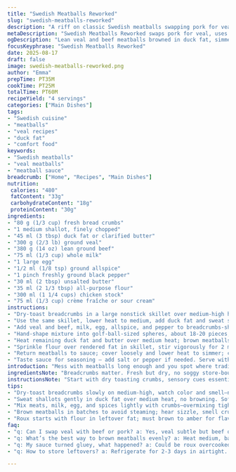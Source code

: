 ```yaml
---
title: "Swedish Meatballs Reworked"
slug: "swedish-meatballs-reworked"
description: "A riff on classic Swedish meatballs swapping pork for veal and olive oil for duck fat. Pan-toast breadcrumbs dry till golden, onions sweat in some fat, then mix with soaked crumbs, veal, beef, egg, and spices. Fry meatballs till richly browned before making a roux-based sauce with chicken stock and crème fraîche. Simmer everything gently till cooked through. Serve with mashed potatoes and a berry compote for balance. Practical hints on handling mixture texture, browning secrets, and sauce consistency included."
metaDescription: "Swedish Meatballs Reworked swaps pork for veal, uses duck fat and toasted crumbs for deep flavor, finished in a rich roux sauce with crème fraîche. Comfort meets craft."
ogDescription: "Lean veal and beef meatballs browned in duck fat, simmered in a roux sauce with crème fraîche. Toasted crumbs add crust, shallots sweeten, spice blends in subtle layers."
focusKeyphrase: "Swedish Meatballs Reworked"
date: 2025-08-17
draft: false
image: swedish-meatballs-reworked.png
author: "Emma"
prepTime: PT35M
cookTime: PT25M
totalTime: PT60M
recipeYield: "4 servings"
categories: ["Main Dishes"]
tags:
- "Swedish cuisine"
- "meatballs"
- "veal recipes"
- "duck fat"
- "comfort food"
keywords:
- "Swedish meatballs"
- "veal meatballs"
- "meatball sauce"
breadcrumb: ["Home", "Recipes", "Main Dishes"]
nutrition: 
 calories: "480"
 fatContent: "33g"
 carbohydrateContent: "18g"
 proteinContent: "30g"
ingredients:
- "80 g (1/3 cup) fresh bread crumbs"
- "1 medium shallot, finely chopped"
- "45 ml (3 tbsp) duck fat or clarified butter"
- "300 g (2/3 lb) ground veal"
- "380 g (14 oz) lean ground beef"
- "75 ml (1/3 cup) whole milk"
- "1 large egg"
- "1/2 ml (1/8 tsp) ground allspice"
- "1 pinch freshly ground black pepper"
- "30 ml (2 tbsp) unsalted butter"
- "35 ml (2 1/3 tbsp) all-purpose flour"
- "300 ml (1 1/4 cups) chicken stock"
- "75 ml (1/3 cup) crème fraîche or sour cream"
instructions:
- "Dry-toast breadcrumbs in a large nonstick skillet over medium-high heat until golden, stirring constantly; smells nutty and toasty; remove and place in large bowl."
- "Use the same skillet, lower heat to medium, add duck fat and sweat shallots gently; translucent and soft without browning, season with salt and pepper; transfer to bowl with breadcrumbs; allow to cool slightly — hot onions will scramble the egg later."
- "Add veal and beef, milk, egg, allspice, and pepper to breadcrumbs-shallot mix; combine thoroughly but don’t overwork; mixture should be sticky but not sloppy — too wet means more crumbs or a touch more flour."
- "Hand-shape mixture into golf-ball-sized spheres, about 18-20 pieces; place on plate ready for frying."
- "Heat remaining duck fat and butter over medium heat; brown meatballs in batches so they don’t steam — each side about 3-4 minutes till rich mahogany crust forms; don’t rush or crowd pan; transfer browned meatballs to a warm plate."
- "Sprinkle flour over rendered fat in skillet, stir vigorously for 2 minutes; golden, slightly nutty aroma signals proper browning; slowly whisk in chicken stock and crème fraîche, scraping pan bottom for flavorful bits; bring sauce to gentle boil, stir constantly."
- "Return meatballs to sauce; cover loosely and lower heat to simmer; cook about 8-10 minutes until meatballs firm, internal temp near 70°C (160°F); sauce thickens slightly; if too thick, add broth in small bursts."
- "Taste sauce for seasoning — add salt or pepper if needed. Serve with creamy mashed potatoes; classic touch: lingonberry or cranberry jam on the side to cut richness."
introduction: "Mess with meatballs long enough and you spot where traditions slip versus what truly works. Pork in Swedish balls, sure, but veal lends a tender, almost velvet texture I found more complex but delicate. Duck fat over olive oil brings rounder depth; its smell draws you in before you even start. Toasted crumbs add crust but do it too fast, they’ll burn—watch the color, smell that toasty note, then off heat. Onion done right means soft sweetness without sharpness. Saucing is vital; don’t just thicken, coax flavors — using sour cream instead of heavy cream add tang to balance richness. Tried adding warm spices early—muscat, allspice—subtle but key in marrying flavors. Timing? Feel the textures not just the clock. Meatballs should be firm, not rubbery. Sauce velvety, not gluey. Learned this from many batches in winters, when comfort needed tweaking. This version calls for patience, intuition, and a sharp skillet flick. The plop and sizzle, aroma hitting nose, signals progress—trust that, more than timer numbers."
ingredientsNote: "Breadcrumbs matter. Fresh but dry, no soggy store-bought packs. Toasting releases nuttiness and stabilizes moisture so meatballs don’t fall apart. Switched to shallots—not regular onion—for less bite, more buttery aroma. Duck fat stood in for olive oil because it browns better, doesn't smoke as fast, and adds flavor depth not heavy. Veal replaces pork for subtlety and fine texture; if unavailable, extra beef or turkey is passable but less tender. The milk soaks crumbs, softens meatballs—whole milk or cream is preferred; skim or plant-based milks will dry balls. Egg binds but don’t overdo, or meatballs toughen. Flour in roux must brown properly; too pale no flavor, too dark turns bitter. Chicken stock here is low sodium, good for controlling saltiness; beef stock can overpower but usable. Crème fraîche adds tang and richness; sour cream is close. Avoid plain heavy cream unless you want extra fat and no acidity. Spices like allspice or nutmeg add subtle warmth without overwhelming. Black pepper freshly ground is key; pre-ground turns dull. Salt judiciously at mixing and adjusting at end of cooking."
instructionsNote: "Start with dry toasting crumbs, sensory cues essential here—changing colors, nutty aromas. Don’t rush or step away. Next, sweat shallots in the same pan to build flavors without coloring, keeping shape and sweetness; volume matters so pan size is important. Combining meats with soaking crumbs, egg, milk needs gentle hands; overmixing yields chewy texture. Shape balls evenly to cook uniformly; I prefer slightly smaller than golf balls for quicker, consistent inside doneness. Browning in batches prevents steaming; sizzling sounds and spotting crust are good markers. Manage heat: too hot burns crust, too low results in gray meatballs. Roux-making after frying uses left-behind fat—don’t discard; scraping flavor bits crucial. Flour color and smell dictate readiness for stock addition. Stir constantly to avoid lumps. Simmer meatballs gently once added to sauce; loud boil toughens meat, faint bubbling perfect. Sauce thickens with time and cream acid; loosen as needed but avoid watery finish. Taste along stages to adjust seasoning. Side tips: serve with mashed potatoes to soak sauce or noodles if preferred. Lingonberry jam brightens palate and cuts fat. Leftovers reheat gently to avoid drying."
tips:
- "Dry-toast breadcrumbs slowly on medium-high, watch color and smell—nutty aroma signals readiness. No shortcuts here; burnt crumbs ruin texture. Stir constantly; pan hot spots burn edges fast but not center. Use fresh crumbs only. Dried pre-packaged crumbs sog too easily, no crust."
- "Sweat shallots gently in duck fat over medium heat, no browning. Soft translucent texture means sweet flavor, not sharp. If pan too hot, onions crisp or scorch. Volume expands; pan size matters. Cool onions fast after to avoid cooking egg in next step, else scrambled surprises."
- "Mix meats, milk, egg, and spices lightly with crumbs—overmixing tightens protein, makes balls tough. Sticky but firm mix key; too wet adds more crumbs or a little flour, not both. Testing by squeeze feel not exact measurements. Shape golf ball size, smaller cooks more evenly, less raw center risk."
- "Brown meatballs in batches to avoid steaming; hear sizzle, smell crust forming. Each side gets 3-4 minutes; too fast and outside burns, too slow pan cools, meat steams gray. Keep space, don’t crowd. Transfer browned meatballs to warm plate quickly to rest before saucing."
- "Roux starts with flour in leftover fat; must brown to amber for flavor. Smell is your guide—nutty, toasted with no bitterness. Stir constantly 2 minutes to unlock richness. Adding stock slowly avoids lumps. Scrape pan bottom; browned bits are flavor power. Sauce should bubble gently, not boil loud, else toughness."
faq:
- "q: Can I swap veal with beef or pork? a: Yes, veal subtle but beef or pork works. Beef gives firmer texture, pork fattier flavor. Mixing all three ok too, balance depends on what you want. Substitutes change cooking times slightly."
- "q: What’s the best way to brown meatballs evenly? a: Heat medium, batches, leave space. Sizzle sounds tell when ready. No crowding or steam traps form, crust fails. Adjust heat if smoke, reduce flame—too hot burns, too low steams meat. Patience key."
- "q: My sauce turned gluey, what happened? a: Could be roux overcooked or too much flour. Too dark and bitter, too pale no flavor. Sauce needs gentle simmer with cream acidity. Thin with stock if too thick. Stir frequently to avoid lumps."
- "q: How to store leftovers? a: Refrigerate for 2-3 days in airtight. Reheat low and slow, add splash stock or water to avoid drying. Freeze cooked meatballs and sauce separately works well; thaw in fridge overnight. Reheat thoroughly but avoid overcooking sauce."

---
```

